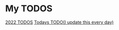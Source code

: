 # My TODOS

[2022 TODOS](./2022)
[Todays TODO(I update this every day)](https://github.com/Novelier-Webbelier/todos/blob/master/2022/2-fab.md#L3)
